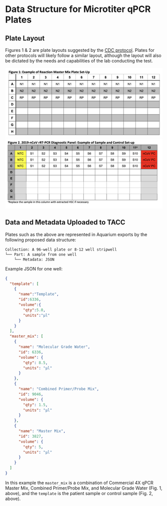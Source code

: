 # Data Structure for Microtiter qPCR Plates

## Plate Layout
Figures 1 & 2 are plate layouts suggested by the [CDC protocol](https://www.fda.gov/media/134922/download). Plates for other protocols will likely follow a similar layout, although the layout will also be dictated by the needs and capabilities of the lab conducting the test.


<img src="/docs/_images/primer_layout.png" alt="Fig. 1 Primer layout for the CDC Protocol" width="600"/>

<img src="/docs/_images/sample_layout.png" alt="Fig. 2 Sample layout for the CDC Protocol" width="600"/>

## Data and Metadata Uploaded to TACC
Plates such as the above are represented in Aquarium exports by the following proposed data structure:

```
Collection: A 96-well plate or 8-12 well stripwell
└── Part: A sample from one well
    └── Metadata: JSON
```

Example JSON for one well:

```json
{
  "template": [
    {
      "name":"Template",
      "id":6336,
      "volume":{
        "qty":5.0,
        "units":"µl"
      }
    }
  ],
  "master_mix": [
    {
      "name": "Molecular Grade Water",
      "id": 6336,
      "volume": {
        "qty": 8.5,
        "units": "µl"
      }
    },
    {
      "name": "Combined Primer/Probe Mix",
      "id": 9046,
      "volume": {
        "qty": 1.5,
        "units": "µl"
      }
    },
    {
      "name": "Master Mix",
      "id": 3827,
      "volume": {
        "qty": 5,
        "units": "µl"
      }
    }
  ]
}
```

In this example the `master_mix` is a combination of Commercial 4X qPCR Master Mix, Combined Primer/Probe Mix, and Molecular Grade Water (Fig. 1, above), and the `template` is the patient sample or control sample (Fig. 2, above). 

